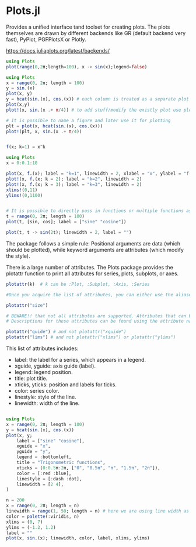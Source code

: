 # Plots.jl

Provides a unified interface tand toolset for creating plots. The plots themselves are drawn by different backends like GR (default backend very fast), PyPlot, PGFPlotsX or Plotly.

https://docs.juliaplots.org/latest/backends/




```julia
using Plots
plot(range(0,2π;length=100), x -> sin(x);legend=false)
```

```julia
using Plots
x = range(0, 2π; length = 100)
y = sin.(x)
plot(x, y)
y = hcat(sin.(x), cos.(x)) # each column is treated as a separate plot series. So this will create 2 curves in one plot
plot(x,y)
plot!(x, sin.(x .+ π/4)) # to add stuff/modify the existly plot use plot!

# It is possible to name a figure and later use it for plotting
plt = plot(x, hcat(sin.(x), cos.(x)))
plot!(plt, x, sin.(x .+ π/4))

```

```julia

f(x; k=1) = x^k

using Plots
x = 0:0.1:10

plot(x, f.(x); label = "k=1", linewidth = 2, xlabel = "x", ylabel = "f(x)")
plot!(x, f.(x; k = 2); label = "k=2", linewidth = 2)
plot!(x, f.(x; k = 3); label = "k=3", linewidth = 2)
xlims!(0,11)
ylims!(0,1100)

```

```julia

# It is possible to directly pass in functions or multiple functions as below
t = range(0, 2π; length = 100)
plot(t, [sin, cos]; label = ["sine" "cosine"])

plot(t, t -> sin(2t); linewidth = 2, label = "")
```

The package follows a simple rule: Positional arguments are data (which should be plotted), while keyword arguments are attributes (which modify the style). 

There is a large number of attributes. The Plots package provides the plotattr function to print all attributes for series, plots, subplots, or axes.

```julia
plotattr(k)  # k can be :Plot, :Subplot, :Axis, :Series

#Once you acquire the list of attributes, you can either use the aliases of a specific attribute or investigate a specific attribute to print that attribute's aliases and its description.

plotattr("size")

# BEWARE!! that not all attributes are supported. Attributes that can be specified for different axes, such as xguide and yguide, are often not supported.
# Descriptions for these attributes can be found using the attribute name without the axis specification, i.e., guide instead of xguide.

plotattr("guide") # and not plotattr("xguide")
plotattr("lims") # and not plotattr("xlims") or plotattr("ylims")

```

This list of attributes includes:

* label: the label for a series, which appears in a legend.
* xguide, yguide: axis guide (label).
* legend: legend position.
* title: plot title.
* xticks, yticks: position and labels for ticks.
* color: series color.
* linestyle: style of the line.
* linewidth: width of the line.

```julia

using Plots
x = range(0, 2π; length = 100)
y = hcat(sin.(x), cos.(x))
plot(x, y;
    label = ["sine" "cosine"],
    xguide = "x",
    yguide = "y",
    legend = :bottomleft,
    title = "Trigonometric functions",
    xticks = (0:0.5π:2π, ["0", "0.5π", "π", "1.5π", "2π"]),
    color = [:red :blue],
    linestyle = [:dash :dot],
    linewidth = [2 4],
)
```

```julia
n = 200
x = range(0, 2π; length = n)
linewidth = range(1, 50; length = n) # here we are using line width as a range
color = palette(:viridis, n)
xlims = (0, 7)
ylims = (-1.2, 1.2)
label = ""
plot(x, sin.(x); linewidth, color, label, xlims, ylims)
```